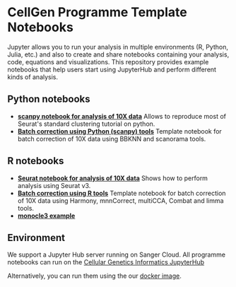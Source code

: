 # CellGen Programme Template Notebooks

Jupyter allows you to run your analysis in multiple environments (R, Python, Julia, etc.) and also to create and share notebooks containing your analysis, code, equations and visualizations. This repository provides example notebooks that help users start using JupyterHub and perform different kinds of analysis.

## Python notebooks

- **[scanpy notebook for analysis of 10X data](https://github.com/cellgeni/notebooks/blob/master/files/notebooks/10X-scanpy.ipynb)** Allows to reproduce most of Seurat's standard clustering tutorial on python.
- **[Batch correction using Python (scanpy) tools](https://github.com/cellgeni/notebooks/blob/master/files/notebooks/10X-batch-correction-bbknn-scanorama.ipynb)** Template notebook for batch correction of 10X data using BBKNN and scanorama tools.

## R notebooks

- **[Seurat notebook for analysis of 10X data](https://github.com/cellgeni/notebooks/blob/master/files/notebooks/10X-Seurat.Rmd)** Shows how to perform analysis using Seurat v3.
- **[Batch correction using R tools](https://github.com/cellgeni/notebooks/blob/master/files/notebooks/10X-batch-correction-harmony-mnn-cca-other.Rmd)** Template notebook for batch correction of 10X data using Harmony, mnnCorrect, multiCCA, Combat and limma tools.
- **[monocle3 example](https://github.com/cellgeni/notebooks/blob/master/files/notebooks/monocle3%20example.Rmd)**

## Environment

We support a Jupyter Hub server running on Sanger Cloud. All programme notebooks can run on the [Cellular Genetics Informatics JupyterHub](https://cellgeni.readthedocs.io/en/latest/jupyterhub.html)

Alternatively, you can run them using the our [docker image](https://github.com/cellgeni/docker-jupyter).
